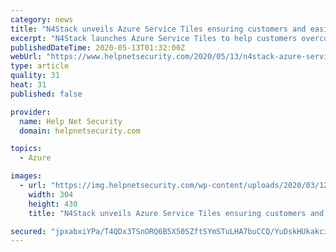 ```yaml
---
category: news
title: "N4Stack unveils Azure Service Tiles ensuring customers and easier move to the cloud"
excerpt: "N4Stack launches Azure Service Tiles to help customers overcome the challenges when adopting Azure, making the process easier and more cohesive."
publishedDateTime: 2020-05-13T01:32:00Z
webUrl: "https://www.helpnetsecurity.com/2020/05/13/n4stack-azure-service-tiles/"
type: article
quality: 31
heat: 31
published: false

provider:
  name: Help Net Security
  domain: helpnetsecurity.com

topics:
  - Azure

images:
  - url: "https://img.helpnetsecurity.com/wp-content/uploads/2020/03/12085321/insecure-rsac2020.jpg"
    width: 304
    height: 430
    title: "N4Stack unveils Azure Service Tiles ensuring customers and easier move to the cloud"

secured: "jpxabxiYPa/T4QDx3TSnORQ6B5X50SZftSYmSTuLHA7buCCQ/YuDskHUkakciRXIvrsECBQSXbFtNqhG939VbJIngz1W4Xn5wOgyHY26LnW22JOH1QITiGuN0PNV7D3ZD7NK/oUiTOp4nE1MoFTqoQhgRN7z/FvnjfMajesHP3GjWLu95BiQUvCFusUYjn/vkEMx6uohBvNk4s0zT92XpKoUgwXCHocI3dz1w7cTogJK7Zl1r59H/kwvl87fumabGeNqm7xChq7apX2FOj4Hx0gaqkKtcHt++WfcAkTkDmeLIg/v6qhIvk/xSOCssS1l;JsCB/up/yLrqjgyeCTJs+A=="
---
```


